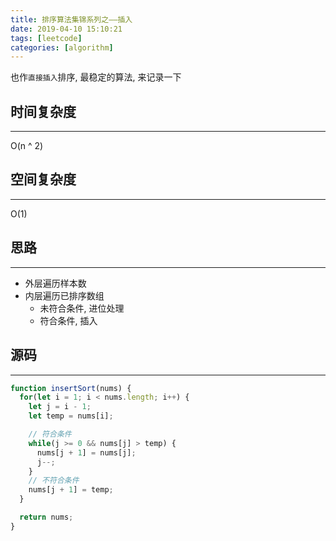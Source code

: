 ```yaml
---
title: 排序算法集锦系列之——插入
date: 2019-04-10 15:10:21
tags: [leetcode]
categories: [algorithm]
---
```


也作`直接插入`排序, 最稳定的算法, 来记录一下


<!-- more -->


## 时间复杂度

------

O(n ^ 2)

## 空间复杂度

------

O(1)

## 思路

------

- 外层遍历样本数
- 内层遍历已排序数组
  - 未符合条件, 进位处理
  - 符合条件, 插入

## 源码

------

```js
function insertSort(nums) {
  for(let i = 1; i < nums.length; i++) {
    let j = i - 1;
    let temp = nums[i];

    // 符合条件
    while(j >= 0 && nums[j] > temp) {
      nums[j + 1] = nums[j];
      j--;
    }
    // 不符合条件
    nums[j + 1] = temp;
  }

  return nums;
}
```